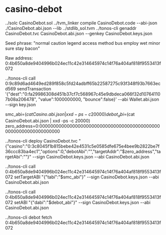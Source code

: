 # casino-debot


../solc CasinoDebot.sol 
../tvm_linker compile CasinoDebot.code --abi-json ./CasinoDebot.abi.json --lib ../stdlib_sol.tvm
../tonos-cli genaddr CasinoDebot.tvc CasinoDebot.abi.json --genkey CasinoDebot.keys.json

Seed phrase: "normal caution legend access method bus employ wet minor sure stay bacon"

Raw address: 0:4b650a8de9404996b024ec11c42e314645974c14f76a404af818f9553413f072

../tonos-cli call 0:9c89d6ad4649ed289f858c5fd24adbff65b22587275c93f348f93b7663ecd569 sendTransaction '{"dest":"0:fa29986308d451b37cf7c568967c45e9dbdeca066f32d107641107b08a206478", "value":1000000000, "bounce":false}' --abi Wallet.abi.json --sign key.json



smc_abi=$(cat Casino.abi.json | xxd -ps -c 20000)
debot_abi=$(cat CasinoDebot.abi.json | xxd -ps -c 20000)
zero_address=0:0000000000000000000000000000000000000000000000000000000000000000


../tonos-cli deploy CasinoDebot.tvc "{\"casino\":\"0:3c8045f1b815bebe42e4531c5e0585dfe675e4bee9b2822be7f36ccc83ba4ec1\",\"options\":0,\"debotAbi\":\"\",\"targetAddr\":\"$zero_address\",\"targetAbi\":\"\"}" --sign CasinoDebot.keys.json --abi CasinoDebot.abi.json


../tonos-cli call 0:4b650a8de9404996b024ec11c42e314645974c14f76a404af818f9553413f072 setTargetABI "{\"tabi\":\"$smc_abi\"}" --sign CasinoDebot.keys.json --abi CasinoDebot.abi.json

../tonos-cli call 0:4b650a8de9404996b024ec11c42e314645974c14f76a404af818f9553413f072 setABI "{\"dabi\":\"$debot_abi\"}" --sign CasinoDebot.keys.json --abi CasinoDebot.abi.json

../tonos-cli debot fetch 0:4b650a8de9404996b024ec11c42e314645974c14f76a404af818f9553413f072
